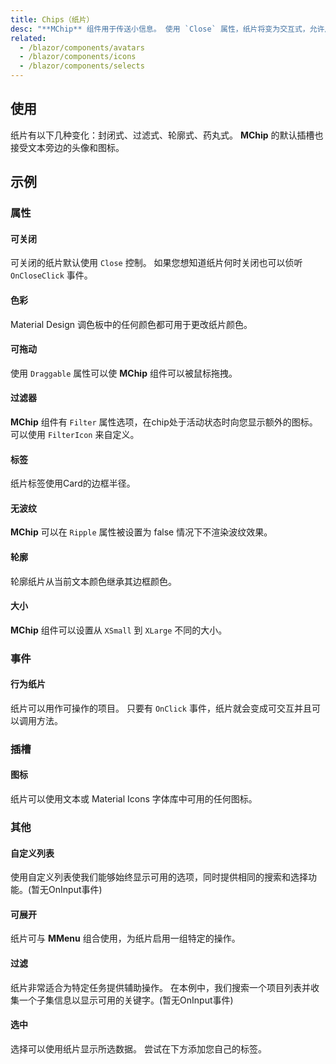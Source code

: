 ```yaml
---
title: Chips（纸片）
desc: "**MChip** 组件用于传送小信息。 使用 `Close` 属性，纸片将变为交互式，允许用户进行交互。 此组件由 [MChipGroup](/blazor/components/chip-groups) 用于高级选择选项。"
related:
  - /blazor/components/avatars
  - /blazor/components/icons
  - /blazor/components/selects
---
```


## 使用

纸片有以下几种变化：封闭式、过滤式、轮廓式、药丸式。 **MChip** 的默认插槽也接受文本旁边的头像和图标。

<chips-usage></chips-usage>

## 示例

### 属性

#### 可关闭

可关闭的纸片默认使用 `Close` 控制。 如果您想知道纸片何时关闭也可以侦听 `OnCloseClick` 事件。

<masa-example file="Examples.components.chips.Closable"></masa-example>

#### 色彩

Material Design 调色板中的任何颜色都可用于更改纸片颜色。

<masa-example file="Examples.components.chips.Colored"></masa-example>

#### 可拖动

使用 `Draggable` 属性可以使 **MChip** 组件可以被鼠标拖拽。

<masa-example file="Examples.components.chips.Draggable"></masa-example>

#### 过滤器

**MChip** 组件有 `Filter` 属性选项，在chip处于活动状态时向您显示额外的图标。 可以使用 `FilterIcon` 来自定义。

<masa-example file="Examples.components.chips.Filter"></masa-example>

#### 标签

纸片标签使用Card的边框半径。

<masa-example file="Examples.components.chips.Label"></masa-example>

#### 无波纹

**MChip** 可以在 `Ripple` 属性被设置为 false 情况下不渲染波纹效果。

<masa-example file="Examples.components.chips.NoRipple"></masa-example>

#### 轮廓

轮廓纸片从当前文本颜色继承其边框颜色。

<masa-example file="Examples.components.chips.Outlined"></masa-example>

#### 大小

**MChip** 组件可以设置从 `XSmall` 到 `XLarge` 不同的大小。

<masa-example file="Examples.components.chips.Sizes"></masa-example>

### 事件

#### 行为纸片

纸片可以用作可操作的项目。 只要有 `OnClick` 事件，纸片就会变成可交互并且可以调用方法。

<masa-example file="Examples.components.chips.ActionChips"></masa-example>

### 插槽

#### 图标

纸片可以使用文本或 Material Icons 字体库中可用的任何图标。

<masa-example file="Examples.components.chips.Icon"></masa-example>

### 其他

#### 自定义列表

使用自定义列表使我们能够始终显示可用的选项，同时提供相同的搜索和选择功能。(暂无OnInput事件)

<masa-example file="Examples.components.chips.CustomList"></masa-example>

#### 可展开

纸片可与 **MMenu** 组合使用，为纸片启用一组特定的操作。

<masa-example file="Examples.components.chips.Expandable"></masa-example>

#### 过滤

纸片非常适合为特定任务提供辅助操作。 在本例中，我们搜索一个项目列表并收集一个子集信息以显示可用的关键字。(暂无OnInput事件)

<masa-example file="Examples.components.chips.Filtering"></masa-example>

#### 选中

选择可以使用纸片显示所选数据。 尝试在下方添加您自己的标签。

<masa-example file="Examples.components.chips.InSelects"></masa-example>

